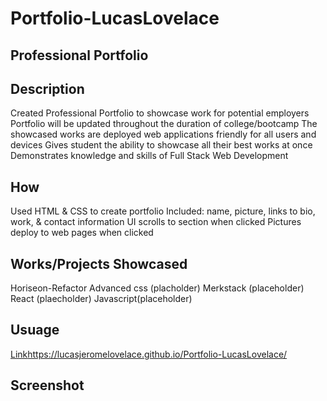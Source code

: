 # Portfolio-LucasLovelace

## Professional Portfolio

## Description

Created Professional Portfolio to showcase work for potential employers
Portfolio will be updated throughout the duration of college/bootcamp
The showcased works are deployed web applications friendly for all users and devices
Gives student the ability to showcase all their best works at once
Demonstrates knowledge and skills of Full Stack Web Development

## How
Used HTML & CSS to create portfolio
Included: name, picture, links to bio, work, & contact information
UI scrolls to section when clicked
Pictures deploy to web pages when clicked


## Works/Projects Showcased
Horiseon-Refactor 
Advanced css (placholder)
Merkstack (placeholder)
React (plaecholder)
Javascript(placeholder)

## Usuage
[Link](https://lucasjeromelovelace.github.io/Portfolio-LucasLovelace/)https://lucasjeromelovelace.github.io/Portfolio-LucasLovelace/

## Screenshot

